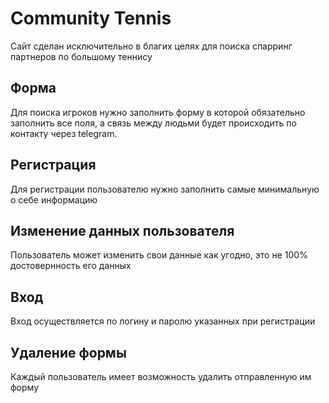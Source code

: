 # Community Tennis

Сайт сделан исключительно в благих целях для поиска спарринг партнеров по большому теннису

## Форма

Для поиска игроков нужно заполнить форму в которой обязательно заполнить все поля, а связь между людьми будет происходить по контакту через telegram. 

## Регистрация

Для регистрации пользователю нужно заполнить самые минимальную о себе информацию

## Изменение данных пользователя

Пользователь может изменить свои данные как угодно, это не 100% достовернность его данных

## Вход

Вход осуществляется по логину и паролю указанных при регистрации

## Удаление формы

Каждый пользователь имеет возможность удалить отправленную им форму

